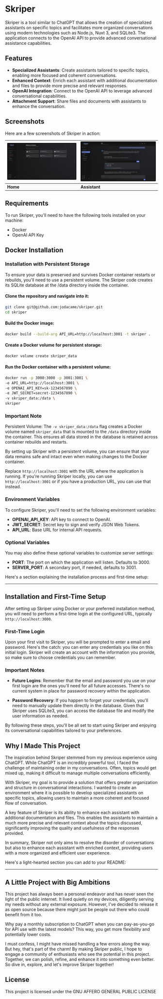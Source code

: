 # Skriper

Skriper is a tool similar to ChatGPT that allows the creation of specialized assistants on specific topics and facilitates more organized conversations using modern technologies such as Node.js, Nuxt 3, and SQLite3. The application connects to the OpenAI API to provide advanced conversational assistance capabilities.

## Features

- **Specialized Assistants**: Create assistants tailored to specific topics, enabling more focused and coherent conversations.
- **Enhanced Context**: Enrich each assistant with additional documentation and files to provide more precise and relevant responses.
- **OpenAI Integration**: Connect to the OpenAI API to leverage advanced conversational capabilities.
- **Attachment Support**: Share files and documents with assistants to enhance the conversation.

## Screenshots

Here are a few screenshots of Skriper in action:

| [![Home](/assets/skriper.home.png)](/assets/skriper.home.png) | [![Assistant](/assets/skriper.assistant.png)](/assets/skriper.assistant.png) |
|-------------------------------------------------------------|-------------------------------------------------------------------|
| **Home**                                                   | **Assistant**                                                    |


## Requirements

To run Skriper, you'll need to have the following tools installed on your machine:

- Docker
- OpenAI API Key

## Docker Installation

### Installation with Persistent Storage

To ensure your data is preserved and survives Docker container restarts or rebuilds, you'll need to use a persistent volume. The Skriper code creates its SQLite database at the /data directory inside the container.


#### Clone the repository and navigate into it:

```bash
git clone git@github.com:jodacame/skriper.git
cd skriper
```

#### Build the Docker image:

```bash
docker build --build-arg API_URL=http://localhost:3001 -t skriper .
```

#### Create a Docker volume for persistent storage:

```bash
docker volume create skriper_data
```

#### Run the Docker container with a persistent volume:

```bash
docker run -p 3000:3000 -p 3001:3001 \
-e API_URL=http://localhost:3001 \
-e OPENAI_API_KEY=sk-1234567890 \
-e JWT_SECRET=secret-1234567890 \
-v skriper_data:/data \
skriper
```

### Important Note


Persistent Volume: The ```-v skriper_data:/data``` flag creates a Docker volume named ```skriper_data``` that is mounted to the ```/data``` directory inside the container. This ensures all data stored in the database is retained across container rebuilds and restarts.

By setting up Skriper with a persistent volume, you can ensure that your data remains safe and intact even when making changes to the Docker container.


Replace `http://localhost:3001` with the URL where the application is running. If you're running Skriper locally, you can use `http://localhost:3001` or if you have a production URL, you can use that instead.

### Environment Variables

To configure Skriper, you'll need to set the following environment variables:

- **OPENAI_API_KEY**: API key to connect to OpenAI.
- **JWT_SECRET**: Secret key to sign and verify JSON Web Tokens.
- **API_URL**: Base URL for internal API requests.


### Optional Variables

You may also define these optional variables to customize server settings:

- **PORT**: The port on which the application will listen. Defaults to 3000.
- **SERVER_PORT**: A secondary port, if needed, defaults to 3001.


Here's a section explaining the installation process and first-time setup:

---

## Installation and First-Time Setup

After setting up Skriper using Docker or your preferred installation method, you will need to perform a first-time login at the configured URL, typically `http://localhost:3000`.

### First-Time Login

Upon your first visit to Skriper, you will be prompted to enter a email and password. Here's the catch: you can enter any credentials you like on this initial login. Skriper will create an account with the information you provide, so make sure to choose credentials you can remember.

### Important Notes

- **Future Logins**: Remember that the email and password you use on your first login are the ones you'll need for all future accesses. There's no current system in place for password recovery within the application.
  
- **Password Recovery**: If you happen to forget your credentials, you'll need to manually update them directly in the database. Given that Skriper uses SQLite3, you can access the database file and modify the user information as needed.

By following these steps, you'll be all set to start using Skriper and enjoying its conversational capabilities tailored to your preferences.


## Why I Made This Project

The inspiration behind Skriper stemmed from my previous experience using ChatGPT. While ChatGPT is an incredibly powerful tool, I faced the challenge of maintaining order in my conversations. Often, topics would get mixed up, making it difficult to manage multiple conversations efficiently.

With Skriper, my goal is to provide a solution that offers greater organization and structure in conversational interactions. I wanted to create an environment where it is possible to develop specialized assistants on specific topics, allowing users to maintain a more coherent and focused flow of conversation.

A key feature of Skriper is its ability to enhance each assistant with additional documentation and files. This enables the assistants to maintain a much more precise and relevant context about the topics discussed, significantly improving the quality and usefulness of the responses provided.

In summary, Skriper not only aims to resolve the disorder of conversations but also to enhance each assistant with enriched context, providing users with a more organized and efficient user experience.


Here's a light-hearted section you can add to your README:

---

## A Little Project with Big Ambitions

This project has always been a personal endeavor and has never seen the light of the public internet. It lived quietly on my devices, diligently serving my needs without any external exposure. However, I've decided to release it as open source because there might just be people out there who could benefit from it too.

Why pay a monthly subscription to ChatGPT when you can pay-as-you-go for API use with the latest models? This way, you get more flexibility and potentially lower costs.

I must confess, I might have missed handling a few errors along the way. But hey, that's part of the charm! By making Skriper public, I hope to engage a community of enthusiasts who see the potential in this project. Together, we can polish, refine, and enhance it into something even better. So dive in, explore, and let's improve Skriper together!

## License

This project is licensed under the GNU AFFERO GENERAL PUBLIC LICENSE
